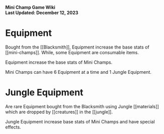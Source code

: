 **Mini Champ Game Wiki**  
**Last Updated: December 12, 2023**

# Equipment

Bought from the [[Blacksmith]], Equipment increase the base stats of [[mini-champs]]. While, some Equipment are consumable items.

Equipment increase the base stats of Mini Champs.

Mini Champs can have 6 Equipment at a time and 1 Jungle Equipment.

# Jungle Equipment

Are rare Equipment bought from the Blacksmith using Jungle [[materials]] which are dropped by [[creatures]] in the [[jungle]]. 

Jungle Equipment increase base stats of Mini Champs and have special effects.
